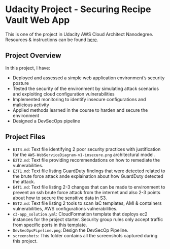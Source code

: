 # Udacity Project - Securing Recipe Vault Web App

This is one of the project in Udacity AWS Cloud Architect Nanodegree. Resources & instructions can be found [here](https://github.com/udacity/nd063-c3-design-for-security-project-starter).

## Project Overview

In this project, I have:

-   Deployed and assessed a simple web application environment’s security posture
-   Tested the security of the environment by simulating attack scenarios and exploiting cloud configuration vulnerabilities
-   Implemented monitoring to identify insecure configurations and malicious activity
-   Applied methods learned in the course to harden and secure the environment
-   Designed a DevSecOps pipeline

## Project Files

-   `E1T4.md`: Text file identifying 2 poor security practices with justification for the `AWS-WebServiceDiagram-v1-insecure.png` architectural model.
-   `E2T2.md`: Text file providing recommendations on how to remediate the vulnerabilities.
-   `E3T1.md`: Text file listing GuardDuty findings that were detected related to the brute force attack ande explaination about how GuardDuty detected the attack.
-   `E4T1.md`: Text file listing 2-3 changes that can be made to environment to prevent an ssh brute force attack from the internet and also 2-3 points about how to secure the sensitive data in S3.
-   `E5T2.md`: Text file listing 2 tools to scan IaC templates, AMI & containers vulnerabilities, AWS configurations vulnerabilities.
-   `c3-app_solution.yml`: CloudFormation template that deploys ec2 instances for the project starter. Security group rules only accept traffic from specific ports in this template.
-   `DevSecOpsPipeline.png`: Design the DevSecOp Pipeline.
-   `screenshots`: This folder contains all the screenshots captured during this project.

